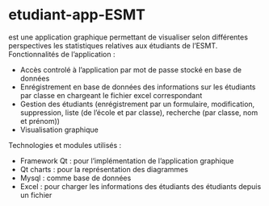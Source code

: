 # etudiant-app-ESMT 
est une application graphique permettant de visualiser selon différentes perspectives les statistiques relatives aux étudiants de l’ESMT.
Fonctionnalités de l’application :
  - Accès controlé à l’application par mot de passe stocké en base de données
  - Enrégistrement en base de données des informations sur les étudiants par classe en chargeant le fichier excel correspondant
  - Gestion des étudiants (enrégistrement par un formulaire, modification, suppression, liste (de l’école et par classe), recherche (par classe, nom et prénom))
  - Visualisation graphique
    
Technologies et modules utilisés :
  - Framework Qt : pour l’implémentation de l’application graphique
  - Qt charts : pour la représentation des diagrammes
  - Mysql : comme base de données
  - Excel : pour charger les informations des étudiants des étudiants depuis un fichier

